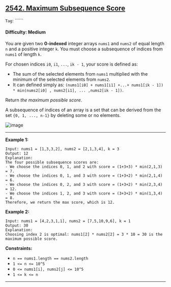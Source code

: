## [2542. Maximum Subsequence Score](https://leetcode.com/problems/maximum-subsequence-score/)

```Tag```: ``````

#### Difficulty: Medium

You are given two __0-indexed__ integer arrays ```nums1``` and ```nums2``` of equal length ```n``` and a positive integer ```k```. You must choose a subsequence of indices from ```nums1``` of length ```k```.

For chosen indices ```i0```, ```i1```, ```...```, ```ik - 1```, your score is defined as:

- The sum of the selected elements from ```nums1``` multiplied with the minimum of the selected elements from ```nums2```.
- It can defined simply as: ```(nums1[i0] + nums1[i1] +...+ nums1[ik - 1]) * min(nums2[i0] , nums2[i1], ... ,nums2[ik - 1])```.

Return _the maximum possible score_.

A subsequence of indices of an array is a set that can be derived from the set ```{0, 1, ..., n-1}``` by deleting some or no elements.

![image](https://github.com/quananhle/Python/assets/35042430/a814b4d9-e8b7-4453-98d6-6c31f442f466)

---

__Example 1:__
```
Input: nums1 = [1,3,3,2], nums2 = [2,1,3,4], k = 3
Output: 12
Explanation: 
The four possible subsequence scores are:
- We choose the indices 0, 1, and 2 with score = (1+3+3) * min(2,1,3) = 7.
- We choose the indices 0, 1, and 3 with score = (1+3+2) * min(2,1,4) = 6. 
- We choose the indices 0, 2, and 3 with score = (1+3+2) * min(2,3,4) = 12. 
- We choose the indices 1, 2, and 3 with score = (3+3+2) * min(1,3,4) = 8.
Therefore, we return the max score, which is 12.
```

__Example 2:__
```
Input: nums1 = [4,2,3,1,1], nums2 = [7,5,10,9,6], k = 1
Output: 30
Explanation: 
Choosing index 2 is optimal: nums1[2] * nums2[2] = 3 * 10 = 30 is the maximum possible score.
```

__Constraints:__

- ```n == nums1.length == nums2.length```
- ```1 <= n <= 10^5```
- ```0 <= nums1[i], nums2[j] <= 10^5```
- ```1 <= k <= n```

---

 
